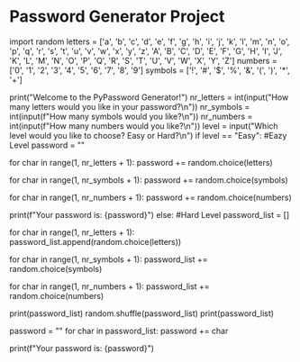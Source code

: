 # Password Generator Project
import random
letters = ['a', 'b', 'c', 'd', 'e', 'f', 'g', 'h', 'i', 'j', 'k', 'l', 'm', 'n', 'o', 'p', 'q', 'r', 's', 't', 'u', 'v', 'w', 'x', 'y', 'z', 'A', 'B', 'C', 'D', 'E', 'F', 'G', 'H', 'I', 'J', 'K', 'L', 'M', 'N', 'O', 'P', 'Q', 'R', 'S', 'T', 'U', 'V', 'W', 'X', 'Y', 'Z']
numbers = ['0', '1', '2', '3', '4', '5', '6', '7', '8', '9']
symbols = ['!', '#', '$', '%', '&', '(', ')', '*', '+']

print("Welcome to the PyPassword Generator!")
nr_letters = int(input("How many letters would you like in your password?\n")) 
nr_symbols = int(input(f"How many symbols would you like?\n"))
nr_numbers = int(input(f"How many numbers would you like?\n"))
level = input("Which level would you like to choose? Easy or Hard?\n")
if level == "Easy":
#Eazy Level
  password = ""

  for char in range(1, nr_letters + 1):
    password += random.choice(letters)

  for char in range(1, nr_symbols + 1):
    password += random.choice(symbols)

  for char in range(1, nr_numbers + 1):
    password += random.choice(numbers)

  print(f"Your password is: {password}")
else:
#Hard Level
  password_list = []

  for char in range(1, nr_letters + 1):
    password_list.append(random.choice(letters))

  for char in range(1, nr_symbols + 1):
    password_list += random.choice(symbols)

  for char in range(1, nr_numbers + 1):
    password_list += random.choice(numbers)

  print(password_list)
  random.shuffle(password_list)
  print(password_list)

  password = ""
  for char in password_list:
    password += char

  print(f"Your password is: {password}")
